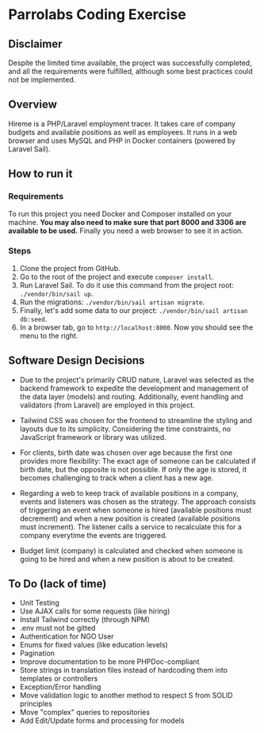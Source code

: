 # Parrolabs Coding Exercise

## Disclaimer

Despite the limited time available, the project was successfully completed, and all the requirements were fulfilled, although some best practices could not be implemented.

## Overview

Hireme is a PHP/Laravel employment tracer. It takes care of company budgets and available positions as well as employees. It runs in a web browser and uses MySQL and PHP in Docker containers (powered by Laravel Sail).

## How to run it

### Requirements

To run this project you need Docker and Composer installed on your machine. **You may also need to make sure that port 8000 and 3306 are available to be used.** Finally you need a web browser to see it in action.

### Steps

1. Clone the project from GitHub.
2. Go to the root of the project and execute `composer install`.
3. Run Laravel Sail. To do it use this command from the project root: `./vendor/bin/sail up`.
4. Run the migrations: `./vendor/bin/sail artisan migrate`.
5. Finally, let's add some data to our project: `./vendor/bin/sail artisan db:seed`.
6. In a browser tab, go to `http://localhost:8000`. Now you should see the menu to the right.

## Software Design Decisions

- Due to the project's primarily CRUD nature, Laravel was selected as the backend framework to expedite the development and management of the data layer (models) and routing. Additionally, event handling and validators (from Laravel) are employed in this project.

- Tailwind CSS was chosen for the frontend to streamline the styling and layouts due to its simplicity.  Considering the time constraints, no JavaScript framework or library was utilized.

- For clients, birth date was chosen over age because the first one provides more flexibility: The exact age of someone can be calculated if birth date, but the opposite is not possible. If only the age is stored, it becomes challenging to track when a client has a new age.

- Regarding a web to keep track of available positions in a company, events and listeners was chosen as the strategy. The approach consists of triggering an event when someone is hired (available positions must decrement) and when a new position is created (available positions must increment). The listener calls a service to recalculate this for a company everytime the events are triggered.

- Budget limit (company) is calculated and checked when someone is going to be hired and when a new position is about to be created.

## To Do (lack of time)

- Unit Testing
- Use AJAX calls for some requests (like hiring)
- Install Tailwind correctly (through NPM)
- .env must not be gitted
- Authentication for NGO User
- Enums for fixed values (like education levels)
- Pagination
- Improve documentation to be more PHPDoc-compliant
- Store strings in translation files instead of hardcoding them into templates or controllers
- Exception/Error handling
- Move validation logic to another method to respect S from SOLID principles
- Move "complex" queries to repositories
- Add Edit/Update forms and processing for models
